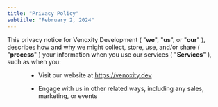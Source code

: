 ```yaml
---
title: "Privacy Policy"
subtitle: "February 2, 2024"
---
```


<div>
  <span>
    This privacy notice for
    Venoxity Development
    (
    "<strong>we</strong>",
    "<strong>us</strong>", or
    "<strong>our</strong>"
    ), describes how and why we might collect, store, use, and/or share (
    "<strong>process</strong>"
    ) 
    your information when you use our services (
    "<strong>Services</strong>"
    ), such as when you:
  </span>
</div>
<ul style="margin-left: 3rem;list-style-type: disc;">
  <li style="margin-top: 0.5rem;margin-bottom: 0.5rem;">
    Visit our website at <a href="https://venoxity.dev" target="_blank" class="link">https://venoxity.dev</a>
  </li>
</ul>
<ul style="margin-left: 3rem;list-style-type: disc;">
  <li style="margin-top: 0.5rem;margin-bottom: 0.5rem;">
    Engage with us in other related ways, including any sales, marketing, or events
  </li>
</ul>
